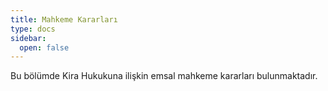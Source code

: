 ```yaml
---
title: Mahkeme Kararları
type: docs
sidebar:
  open: false
---
```


Bu bölümde Kira Hukukuna ilişkin emsal mahkeme kararları bulunmaktadır.
